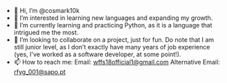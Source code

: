 - 👋 Hi, I’m @cosmark10k
- 👀 I’m interested in learning new languages and expanding my growth.
- 🌱 I’m currently learning and practicing Python, as it is a language that intrigued me the most.
- 💞️ I’m looking to collaborate on a project, just for fun. Do note that I am still junior level, as I don't exactly have many years of job experience 
  (yes, I've worked as a software developer, at some point!).
- 📫 How to reach me:
  Email: wffs18official1@gmail.com
  Alternative Email: rfyg_001@sapo.pt

<!---
cosmark10k/cosmark10k is a ✨ special ✨ repository because its `README.md` (this file) appears on your GitHub profile.
You can click the Preview link to take a look at your changes.
--->
